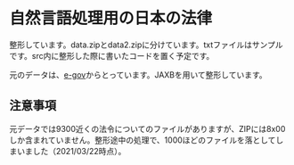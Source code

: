 # 自然言語処理用の日本の法律

整形しています。data.zipとdata2.zipに分けています。txtファイルはサンプルです。src内に整形した際に書いたコードを置く予定です。

元のデータは、[e-gov](https://elaws.e-gov.go.jp/download/)からとっています。JAXBを用いて整形しています。

## 注意事項
元データでは9300近くの法令についてのファイルがありますが、ZIPには8x00しか含まれていません。整形途中の処理で、1000ほどのファイルを落としてしまいました（2021/03/22時点）。
